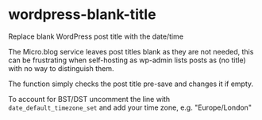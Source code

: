 # wordpress-blank-title
Replace blank WordPress post title with the date/time

The Micro.blog service leaves post titles blank as they are not needed, this can be frustrating when self-hosting as wp-admin lists posts as (no title) with no way to distinguish them.

The function simply checks the post title pre-save and changes it if empty.

To account for BST/DST uncomment the line with `date_default_timezone_set` and add your time zone, e.g. "Europe/London"
